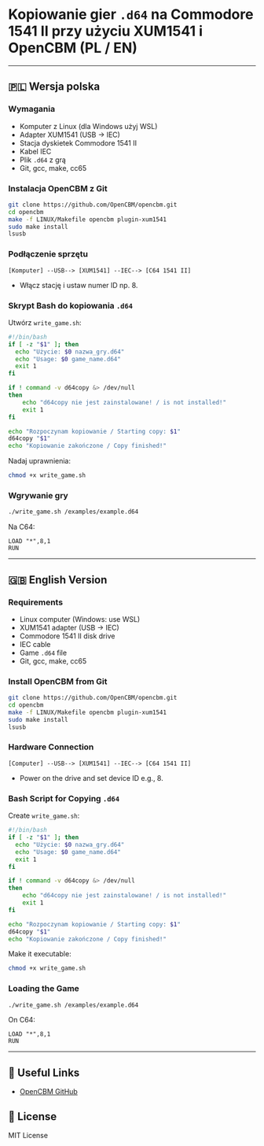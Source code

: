 # Kopiowanie gier `.d64` na Commodore 1541 II przy użyciu XUM1541 i OpenCBM (PL / EN)

---

## 🇵🇱 Wersja polska

### Wymagania
- Komputer z Linux (dla Windows użyj WSL)
- Adapter XUM1541 (USB → IEC)
- Stacja dyskietek Commodore 1541 II
- Kabel IEC
- Plik `.d64` z grą
- Git, gcc, make, cc65

### Instalacja OpenCBM z Git
```bash
git clone https://github.com/OpenCBM/opencbm.git
cd opencbm
make -f LINUX/Makefile opencbm plugin-xum1541
sudo make install
lsusb
```

### Podłączenie sprzętu
```
[Komputer] --USB--> [XUM1541] --IEC--> [C64 1541 II]
```
- Włącz stację i ustaw numer ID np. 8.

### Skrypt Bash do kopiowania `.d64`
Utwórz `write_game.sh`:
```bash
#!/bin/bash
if [ -z "$1" ]; then
  echo "Użycie: $0 nazwa_gry.d64"
  echo "Usage: $0 game_name.d64"
  exit 1
fi

if ! command -v d64copy &> /dev/null
then
    echo "d64copy nie jest zainstalowane! / is not installed!"
    exit 1
fi

echo "Rozpoczynam kopiowanie / Starting copy: $1"
d64copy "$1"
echo "Kopiowanie zakończone / Copy finished!"
```
Nadaj uprawnienia:
```bash
chmod +x write_game.sh
```

### Wgrywanie gry
```bash
./write_game.sh /examples/example.d64
```
Na C64:
```basic
LOAD "*",8,1
RUN
```

---

## 🇬🇧 English Version

### Requirements
- Linux computer (Windows: use WSL)
- XUM1541 adapter (USB → IEC)
- Commodore 1541 II disk drive
- IEC cable
- Game `.d64` file
- Git, gcc, make, cc65

### Install OpenCBM from Git
```bash
git clone https://github.com/OpenCBM/opencbm.git
cd opencbm
make -f LINUX/Makefile opencbm plugin-xum1541
sudo make install
lsusb
```

### Hardware Connection
```
[Computer] --USB--> [XUM1541] --IEC--> [C64 1541 II]
```
- Power on the drive and set device ID e.g., 8.

### Bash Script for Copying `.d64`
Create `write_game.sh`:
```bash
#!/bin/bash
if [ -z "$1" ]; then
  echo "Użycie: $0 nazwa_gry.d64"
  echo "Usage: $0 game_name.d64"
  exit 1
fi

if ! command -v d64copy &> /dev/null
then
    echo "d64copy nie jest zainstalowane! / is not installed!"
    exit 1
fi

echo "Rozpoczynam kopiowanie / Starting copy: $1"
d64copy "$1"
echo "Kopiowanie zakończone / Copy finished!"
```
Make it executable:
```bash
chmod +x write_game.sh
```

### Loading the Game
```bash
./write_game.sh /examples/example.d64
```
On C64:
```basic
LOAD "*",8,1
RUN
```

---

## 🔗 Useful Links
- [OpenCBM GitHub](https://github.com/OpenCBM/opencbm)

## 📝 License
MIT License

